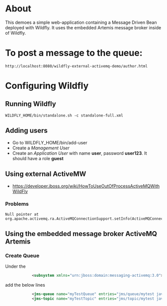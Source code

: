 # About

This demoes a simple web-application containing a Message Driven Bean deployed with Wildfly. It uses the embedded Artemis message broker inside of Wildfly.


# To post a message to the queue:

	http://localhost:8080/wildfly-external-activemq-demo/author.html


# Configuring Wildfly

## Running Wildfly
	WILDFLY_HOME/bin/standalone.sh -c standalone-full.xml

## Adding users

- Go to WILDFLY_HOME/bin/add-user
- Create a *Management User*
- Create an *Application User* with name **user**, password **user123**. It should have a role **guest**

## Using external ActiveMW
- https://developer.jboss.org/wiki/HowToUseOutOfProcessActiveMQWithWildFly

### Problems
	Null pointer at org.apache.activemq.ra.ActiveMQConnectionSupport.setInfo(ActiveMQConnectionSupport.java:115)
	

## Using the embedded message broker ActiveMQ Artemis


### Create Queue

Under the

``` xml
			<subsystem xmlns="urn:jboss:domain:messaging-activemq:3.0">
```

add the below lines

``` xml
			<jms-queue name="myTestQueue" entries="jms/queue/mytest java:jboss/exported/jms/queue/mytest"/>
			<jms-topic name="myTestTopic" entries="jms/topic/mytest java:jboss/exported/jms/topic/mytest"/>
```
	


	